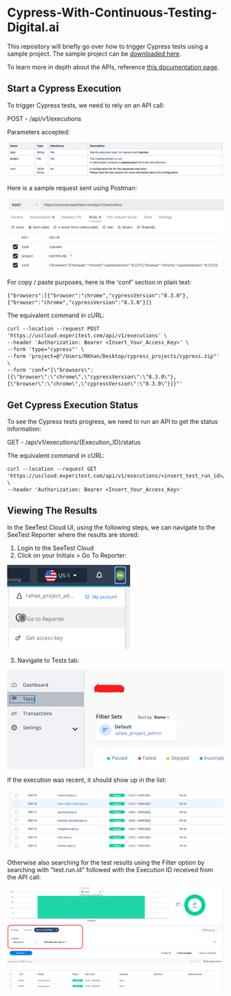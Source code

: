 # Cypress-With-Continuous-Testing-Digital.ai

This repository will briefly go over how to trigger Cypress tests using a sample project.
The sample project can be [downloaded here](https://cypressprojectsample.s3.us-east-2.amazonaws.com/cypress.zip).

To learn more in depth about the APIs, reference [this documentation page](https://docs.experitest.com/display/TE/Cypress).

## Start a Cypress Execution

To trigger Cypress tests, we need to rely on an API call:

POST - /api/v1/executions

Parameters accepted:

![parameters](images/parameters.png)

Here is a sample request sent using Postman:

![post_request](images/post_request_postman.png)

For copy / paste purposes, here is the 'conf' section in plain text:

```
{"browsers":[{"browser":"chrome","cypressVersion":"8.3.0"},{"browser":"chrome","cypressVersion":"8.3.0"}]}
```

The equivalent command in cURL:

```
curl --location --request POST 'https://uscloud.experitest.com/api/v1/executions' \
--header 'Authorization: Bearer <Insert_Your_Access_Key>' \
--form 'type="cypress"' \
--form 'project=@"/Users/RKhan/Desktop/cypress_projects/cypress.zip"' \
--form 'conf="{\"browsers\":[{\"browser\":\"chrome\",\"cypressVersion\":\"8.3.0\"},{\"browser\":\"chrome\",\"cypressVersion\":\"8.3.0\"}]}"'
```

## Get Cypress Execution Status

To see the Cypress tests progress, we need to run an API to get the status information:

GET - /api/v1/executions/{Execution_ID}/status

The equivalent command in cURL:

```
curl --location --request GET 'https://uscloud.experitest.com/api/v1/executions/<insert_test_run_id>/status' \
--header 'Authorization: Bearer <Insert_Your_Access_Key>'
```

## Viewing The Results

In the SeeTest Cloud UI, using the following steps, we can navigate to the SeeTest Reporter where the results are stored:

1. Login to the SeeTest Cloud
2. Click on your Initials > Go To Reporter:

![go_to_reporter](images/go_to_reporter.png)

3. Navigate to Tests tab:

![tests_tab](images/tests_tab.png)

If the execution was recent, it should show up in the list:

![results_list](images/results_list.png)

Otherwise also searching for the test results using the Filter option by searching with "test.run.id" followed with the Execution ID received from the API call:

![filter](images/filter.png)

